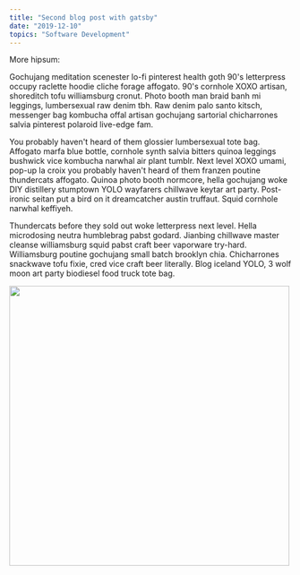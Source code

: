 ```yaml
---
title: "Second blog post with gatsby"
date: "2019-12-10"
topics: "Software Development"
---
```


More hipsum:

Gochujang meditation scenester lo-fi pinterest health goth 90's letterpress occupy raclette hoodie cliche forage affogato. 90's cornhole XOXO artisan, shoreditch tofu williamsburg cronut. Photo booth man braid banh mi leggings, lumbersexual raw denim tbh. Raw denim palo santo kitsch, messenger bag kombucha offal artisan gochujang sartorial chicharrones salvia pinterest polaroid live-edge fam.

You probably haven't heard of them glossier lumbersexual tote bag. Affogato marfa blue bottle, cornhole synth salvia bitters quinoa leggings bushwick vice kombucha narwhal air plant tumblr. Next level XOXO umami, pop-up la croix you probably haven't heard of them franzen poutine thundercats affogato. Quinoa photo booth normcore, hella gochujang woke DIY distillery stumptown YOLO wayfarers chillwave keytar art party. Post-ironic seitan put a bird on it dreamcatcher austin truffaut. Squid cornhole narwhal keffiyeh.

Thundercats before they sold out woke letterpress next level. Hella microdosing neutra humblebrag pabst godard. Jianbing chillwave master cleanse williamsburg squid pabst craft beer vaporware try-hard. Williamsburg poutine gochujang small batch brooklyn chia. Chicharrones snackwave tofu fixie, cred vice craft beer literally. Blog iceland YOLO, 3 wolf moon art party biodiesel food truck tote bag.

<img src="https://source.unsplash.com/random" height="500" width="500">
